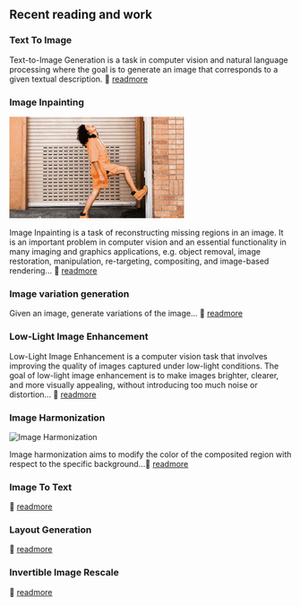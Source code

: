 ## Recent reading and work

### Text To Image

Text-to-Image Generation is a task in computer vision and natural language processing where the goal is to generate an image that corresponds to a given textual description. :book: [readmore](./articles/text-to-image-survey.md)

### Image Inpainting

![inpainting example image](https://raw.githubusercontent.com/senya-ashukha/senya-ashukha.github.io/master/projects/lama_21/ezgif-4-0db51df695a8.gif)

Image Inpainting is a task of reconstructing missing regions in an image. It is an important problem in computer vision and an essential functionality in many imaging and graphics applications, e.g. object removal, image restoration, manipulation, re-targeting, compositing, and image-based rendering... :book: [readmore](./articles/Image-inpainting-related-work-contiguous-update.md)

### Image variation generation

Given an image, generate variations of the image... :book: [readmore](./articles/image-variation-generation.md)

### Low-Light Image Enhancement

Low-Light Image Enhancement is a computer vision task that involves improving the quality of images captured under low-light conditions. The goal of low-light image enhancement is to make images brighter, clearer, and more visually appealing, without introducing too much noise or distortion... :book: [readmore](./articles/low-light-image-enhancement.md)

### Image Harmonization

![Image Harmonization](https://raw.githubusercontent.com/bcmi/Image-Harmonization-Dataset-iHarmony4/master/examples/results_gif.gif)

Image harmonization aims to modify the color of the composited region with respect to the specific background...:book: [readmore](./articles/image-harmonization-survey.md)

### Image To Text

:book: [readmore](./articles/image-to-text.md)

### Layout Generation

:book: [readmore](./articles/layout-generate.md)

### Invertible Image Rescale

:book: [readmore](./articles/invertible-image-rescale.md)
